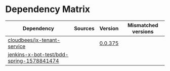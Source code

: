 # Dependency Matrix

Dependency | Sources | Version | Mismatched versions
---------- | ------- | ------- | -------------------
[cloudbees/jx-tenant-service](https://github.com/cloudbees/jx-tenant-service) |  | [0.0.375](https://github.com/cloudbees/jx-tenant-service/releases/tag/v0.0.375) | 
[jenkins-x-bot-test/bdd-spring-1578841474](https://github.com/jenkins-x-bot-test/bdd-spring-1578841474.git) |  | []() | 
